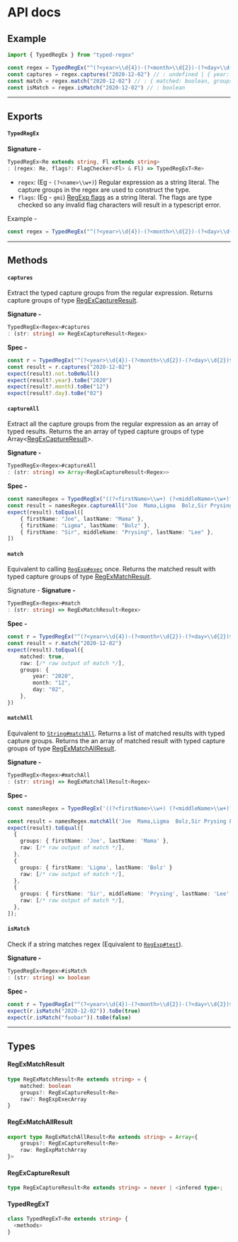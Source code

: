 # API docs

## Example

```ts
import { TypedRegEx } from "typed-regex"

const regex = TypedRegEx("^(?<year>\\d{4})-(?<month>\\d{2})-(?<day>\\d{2})$", "g")
const captures = regex.captures("2020-12-02") // : undefined | { year: string, month: string, day: string }
const match = regex.match("2020-12-02") // : { matched: boolean, groups?: { year: string, month: string, day: string }, raw?: RegExpExecArray }
const isMatch = regex.isMatch("2020-12-02") // : boolean
```

---

## Exports

#### `TypedRegEx`

**Signature -**

```ts
TypedRegEx<Re extends string, Fl extends string>
: (regex: Re, flags?: FlagChecker<Fl> & Fl) => TypedRegExT<Re>
```

- `regex`: (Eg - `(?<name>\\w+)`) Regular expression as a string literal. The capture groups in the regex are used to construct the type.
- `flags`: (Eg - `gmi`) [RegExp flags](https://developer.mozilla.org/en-US/docs/Web/JavaScript/Guide/Regular_Expressions#advanced_searching_with_flags) as a string literal. The flags are type checked so any invalid flag characters will result in a typescript error.

Example -

```ts
const regex = TypedRegEx("^(?<year>\\d{4})-(?<month>\\d{2})-(?<day>\\d{2})$", "gi")
```

---

## Methods

#### `captures`

Extract the typed capture groups from the regular expression. Returns capture groups of type [RegExCaptureResult](#RegExCaptureResult).

**Signature -**

```ts
TypedRegEx<Regex>#captures
: (str: string) => RegExCaptureResult<Regex>
```

**Spec -**

```ts
const r = TypedRegEx("^(?<year>\\d{4})-(?<month>\\d{2})-(?<day>\\d{2})$")
const result = r.captures("2020-12-02")
expect(result).not.toBeNull()
expect(result?.year).toBe("2020")
expect(result?.month).toBe("12")
expect(result?.day).toBe("02")
```

#### `captureAll`

Extract all the capture groups from the regular expression as an array of typed results. Returns the an array of typed capture groups of type Array<[RegExCaptureResult](#RegExCaptureResult)>.

**Signature -**

```ts
TypedRegEx<Regex>#captureAll
: (str: string) => Array<RegExCaptureResult<Regex>>
```

**Spec -**

```ts
const namesRegex = TypedRegEx("((?<firstName>\\w+) (?<middleName>\\w+)? (?<lastName>\\w+))+", "g")
const result = namesRegex.captureAll("Joe  Mama,Ligma  Bolz,Sir Prysing Lee")
expect(result).toEqual([
	{ firstName: "Joe", lastName: "Mama" },
	{ firstName: "Ligma", lastName: "Bolz" },
	{ firstName: "Sir", middleName: "Prysing", lastName: "Lee" },
])
```

#### `match`

Equivalent to calling [`RegExp#exec`](https://developer.mozilla.org/en-US/docs/Web/JavaScript/Reference/Global_Objects/RegExp/exec) once. Returns the matched result with typed capture groups of type [RegExMatchResult](#RegExMatchResult).

Signature - **Signature -**

```ts
TypedRegEx<Regex>#match
: (str: string) => RegExMatchResult<Regex>
```

**Spec -**

```ts
const r = TypedRegEx("^(?<year>\\d{4})-(?<month>\\d{2})-(?<day>\\d{2})$")
const result = r.match("2020-12-02")
expect(result).toEqual({
	matched: true,
	raw: [/* raw output of match */],
	groups: {
		year: "2020",
		month: "12",
		day: "02",
	},
})
```

#### `matchAll`

Equivalent to [`String#matchAll`](https://developer.mozilla.org/en-US/docs/Web/JavaScript/Reference/Global_Objects/String/matchAll). Returns a list of matched results with typed capture groups. Returns the an array of matched result with typed capture groups of type [RegExMatchAllResult](#RegExMatchAllResult).

**Signature -**

```ts
TypedRegEx<Regex>#matchAll
: (str: string) => RegExMatchAllResult<Regex>
```

**Spec -**

```ts
const namesRegex = TypedRegEx('((?<firstName>\\w+) (?<middleName>\\w+)? (?<lastName>\\w+))+', 'g');

const result = namesRegex.matchAll('Joe  Mama,Ligma  Bolz,Sir Prysing Lee');
expect(result).toEqual([
  {
    groups: { firstName: 'Joe', lastName: 'Mama' },
    raw: [/* raw output of match */],
  },
  {
    groups: { firstName: 'Ligma', lastName: 'Bolz' }
    raw: [/* raw output of match */],
  },
  {
    groups: { firstName: 'Sir', middleName: 'Prysing', lastName: 'Lee' }
    raw: [/* raw output of match */],
  },
]);
```

#### `isMatch`

Check if a string matches regex (Equivalent to [`RegExp#test`](https://developer.mozilla.org/en-US/docs/Web/JavaScript/Reference/Global_Objects/RegExp/test)).

**Signature -**

```ts
TypedRegEx<Regex>#isMatch
: (str: string) => boolean
```

**Spec -**

```ts
const r = TypedRegEx("^(?<year>\\d{4})-(?<month>\\d{2})-(?<day>\\d{2})$")
expect(r.isMatch("2020-12-02")).toBe(true)
expect(r.isMatch("foobar")).toBe(false)
```

---

## Types

#### RegExMatchResult

```ts
type RegExMatchResult<Re extends string> = {
	matched: boolean
	groups?: RegExCaptureResult<Re>
	raw?: RegExpExecArray
}
```

#### RegExMatchAllResult

```ts
export type RegExMatchAllResult<Re extends string> = Array<{
	groups?: RegExCaptureResult<Re>
	raw: RegExpMatchArray
}>
```

#### RegExCaptureResult

```ts
type RegExCaptureResult<Re extends string> = never | <infered type>;
```

#### TypedRegExT

```ts
class TypedRegExT<Re extends string> {
  <methods>
}
```
